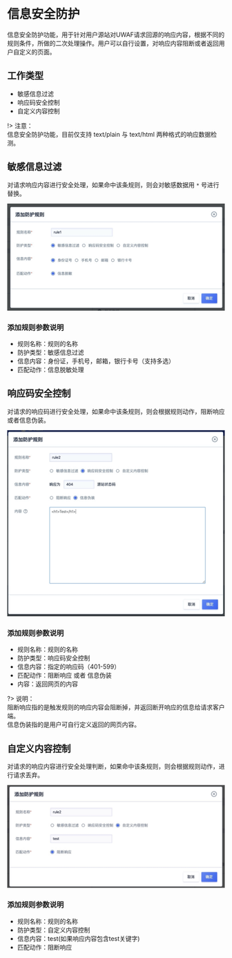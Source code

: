 # 信息安全防护
信息安全防护功能，用于针对用户源站对UWAF请求回源的响应内容，根据不同的规则条件，所做的二次处理操作。用户可以自行设置，对响应内容阻断或者返回用户自定义的页面。

## 工作类型

* 敏感信息过滤
* 响应码安全控制
* 自定义内容控制

!> 注意：  
信息安全防护功能，目前仅支持 text/plain 与 text/html 两种格式的响应数据检测。

## 敏感信息过滤

对请求响应内容进行安全处理，如果命中该条规则，则会对敏感数据用 `*` 号进行替换。

![](/images/15971404433734.jpg)

### 添加规则参数说明

  - 规则名称：规则的名称
  - 防护类型：敏感信息过滤
  - 信息内容：身份证，手机号，邮箱，银行卡号（支持多选）
  - 匹配动作：信息脱敏处理
  

## 响应码安全控制

对请求的响应码进行安全处理，如果命中该条规则，则会根据规则动作，阻断响应或者信息伪装。

![](/images/15971404652564.jpg)

### 添加规则参数说明

  - 规则名称：规则的名称
  - 防护类型：响应码安全控制
  - 信息内容：指定的响应码（401-599）
  - 匹配动作：阻断响应 或者 信息伪装
  - 内容：返回网页的内容

?> 说明：  
阻断响应指的是触发规则的响应内容会阻断掉，并返回断开响应的信息给请求客户端。  
信息伪装指的是用户可自行定义返回的网页内容。

## 自定义内容控制

对请求的响应内容进行安全处理判断，如果命中该条规则，则会根据规则动作，进行请求丢弃。

![](/images/15971404989814.jpg)

### 添加规则参数说明

  - 规则名称：规则的名称
  - 防护类型：自定义内容控制
  - 信息内容：test(如果响应内容包含test关键字)
  - 匹配动作：阻断响应

